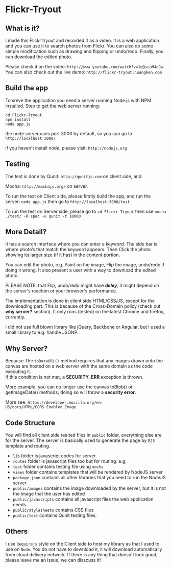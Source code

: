 Flickr-Tryout
=============

## What is it?
I made this Flickr tryout and recorded it as a video. It is a web application and you can use it to search photos from 
Flickr. You can also do some simple modification such as drawing and flipping or undo/redo. 
Finally, you can download the edited photo. 

Please check it on the video: ```http://www.youtube.com/watch?v=1qQscuM4oJw```
You can also check out the live demo: ```http://flickr-tryout.huangken.com```

## Build the app

To sreve the application you need a server running Node.js with NPM installed. Step to get the web server running:

    cd Flickr-Tryout
    npm install
    node app.js

the node server uses port 3000 by default, so you can go to ```http://localhost:3000/```

if you haven't install node, please visit: ```http://nodejs.org```

## Testing
The test is done by Qunit: ```http://qunitjs.com``` on client side, and 

Mocha: ```http://mochajs.org/``` on server.

To run the test on Client side, please firstly build the app, and run the server: ```node app.js```
then go to ```http://localhost:3000/test```

To run the test on Server side, please go to `cd Flickr-Tryout` then use ```mocha ./test/ -R spec -u qunit -t 10000```

## More Detail?

It has a search interface where you can enter a keyword. 
The side bar is where photo’s that match the keyword appears. 
Then Click the photo showing its larger size (if it has) in the content portion.

You can edit the photo, e.g. Paint on the image, Flip the image, undo/redo if doing it wrong. 
It also present a user with a way to download the edited photo. 

PLEASE NOTE: that Flip, undo/redo might have ___deley___, it might depend on the server's reaction or your browser's performance.

The implementation is done in client side HTML/CSS/JS, except for the downloading part. 
This is because of the Cross-Domain policy (check out __why server?__ section). It only runs (tested) on the latest Chrome and firefox, currently. 

I did not use full blown library like jQuery, Backbone or Angular, but I used a small library to e.g. handle JSONP.


## Why Server?

Because The ```toDataURL()``` method requires that any images drawn onto the canvas are hosted on a web server with the same domain as the code executing it.  
If this condition is not met, a __SECURITY_ERR__ exception is thrown.

More example, you can no longer use the canvas toBlob() or getImageData() methods; doing so will throw a __security error__.

More see: ```https://developer.mozilla.org/en-US/docs/HTML/CORS_Enabled_Image```

## Code Structure

You will find all client side realted files in `public` folder, everything else are for the server.
The server is basically used to generate the page by `EJS` template and routing.

* `lib` folder is javascript codes for server.
* `routes` folder is javascript files too but for routing. e.g.
* `test` folder contains testing file using `mocha`
* `views` folder contains templates that will be rendered by NodeJS server
* `package.json` contains all other libraries that you need to run the NodeJS server
* `public/images` contains the image downloaded by the server, but it is not the image that the user has edited
* `public/javascripts` contains all javascript files the web application needs
* `public/stylesheets` contains CSS files
* `public/test` contains Qunit testing files.



## Others

I use `Requirejs` style on the Client side to host my library as that I used to use on `Node`. 
You do not have to download it, it will download automatically from cloud delivery network.
If there is any thing that doesn't look good, please leave me an issue, we can disscuss it!

